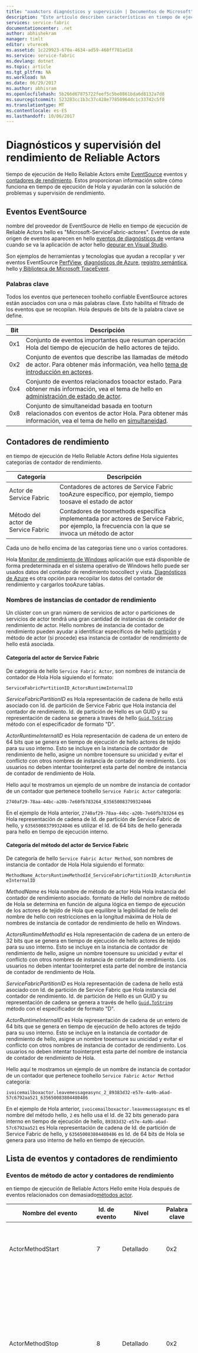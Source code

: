 ```yaml
---
title: "aaaActors diagnósticos y supervisión | Documentos de Microsoft"
description: "Este artículo describen características en tiempo de ejecución de servicio Fabric Reliable Actors hello, incluye eventos de Hola y emitidos por el los contadores de rendimiento de supervisión de rendimiento y diagnóstico de Hola."
services: service-fabric
documentationcenter: .net
author: abhishekram
manager: timlt
editor: vturecek
ms.assetid: 1c229923-670a-4634-ad59-468ff781ad18
ms.service: service-fabric
ms.devlang: dotnet
ms.topic: article
ms.tgt_pltfrm: NA
ms.workload: NA
ms.date: 06/29/2017
ms.author: abhisram
ms.openlocfilehash: 5b266d67875722feef5c5be8861bda6d8132a7d8
ms.sourcegitcommit: 523283cc1b3c37c428e77850964dc1c33742c5f0
ms.translationtype: MT
ms.contentlocale: es-ES
ms.lasthandoff: 10/06/2017
---
```

# <a name="diagnostics-and-performance-monitoring-for-reliable-actors"></a>Diagnósticos y supervisión del rendimiento de Reliable Actors
tiempo de ejecución de Hello Reliable Actors emite [EventSource](https://msdn.microsoft.com/library/system.diagnostics.tracing.eventsource.aspx) eventos y [contadores de rendimiento](https://msdn.microsoft.com/library/system.diagnostics.performancecounter.aspx). Estos proporcionan información sobre cómo funciona en tiempo de ejecución de Hola y ayudarán con la solución de problemas y supervisión de rendimiento.

## <a name="eventsource-events"></a>Eventos EventSource
nombre del proveedor de EventSource de Hello en tiempo de ejecución de Reliable Actors hello es "Microsoft-ServiceFabric-actores". Eventos de este origen de eventos aparecen en hello [eventos de diagnósticos de](service-fabric-diagnostics-how-to-monitor-and-diagnose-services-locally.md#view-service-fabric-system-events-in-visual-studio) ventana cuando se va la aplicación de actor hello [depurar en Visual Studio](service-fabric-debugging-your-application.md).

Son ejemplos de herramientas y tecnologías que ayudan a recopilar y ver eventos EventSource [PerfView](http://www.microsoft.com/download/details.aspx?id=28567), [diagnósticos de Azure](../cloud-services/cloud-services-dotnet-diagnostics.md), [registro semántica](https://msdn.microsoft.com/library/dn774980.aspx), hello y[ Biblioteca de Microsoft TraceEvent](http://www.nuget.org/packages/Microsoft.Diagnostics.Tracing.TraceEvent).

### <a name="keywords"></a>Palabras clave
Todos los eventos que pertenecen toohello confiable EventSource actores están asociados con una o más palabras clave. Esto habilita el filtrado de los eventos que se recopilan. Hola después de bits de la palabra clave se define.

| Bit | Descripción |
| --- | --- |
| 0x1 |Conjunto de eventos importantes que resuman operación Hola del tiempo de ejecución de hello actores de tejido. |
| 0x2 |Conjunto de eventos que describe las llamadas de método de actor. Para obtener más información, vea hello [tema de introducción en actores](service-fabric-reliable-actors-introduction.md). |
| 0x4 |Conjunto de eventos relacionados tooactor estado. Para obtener más información, vea el tema de hello en [administración de estado de actor](service-fabric-reliable-actors-state-management.md). |
| 0x8 |Conjunto de simultaneidad basada en tooturn relacionados con eventos de actor Hola. Para obtener más información, vea el tema de hello en [simultaneidad](service-fabric-reliable-actors-introduction.md#concurrency). |

## <a name="performance-counters"></a>Contadores de rendimiento
en tiempo de ejecución de Hello Reliable Actors define Hola siguientes categorías de contador de rendimiento.

| Categoría | Descripción |
| --- | --- |
| Actor de Service Fabric |Contadores de actores de Service Fabric tooAzure específico, por ejemplo, tiempo toosave el estado de actor |
| Método del actor de Service Fabric |Contadores de toomethods específica implementada por actores de Service Fabric, por ejemplo, la frecuencia con la que se invoca un método de actor |

Cada uno de hello encima de las categorías tiene uno o varios contadores.

Hola [Monitor de rendimiento de Windows](https://technet.microsoft.com/library/cc749249.aspx) aplicación que está disponible de forma predeterminada en el sistema operativo de Windows hello puede ser usados datos del contador de rendimiento toocollect y vista. [Diagnósticos de Azure](../cloud-services/cloud-services-dotnet-diagnostics.md) es otra opción para recopilar los datos del contador de rendimiento y cargarlos tooAzure tablas.

### <a name="performance-counter-instance-names"></a>Nombres de instancias de contador de rendimiento
Un clúster con un gran número de servicios de actor o particiones de servicios de actor tendrá una gran cantidad de instancias de contador de rendimiento de actor. Hello nombres de instancia de contador de rendimiento pueden ayudar a identificar específicos de hello [partición](service-fabric-reliable-actors-platform.md#service-fabric-partition-concepts-for-actors) y método de actor (si procede) esa instancia de contador de rendimiento de hello está asociada.

#### <a name="service-fabric-actor-category"></a>Categoría del actor de Service Fabric
De categoría de hello `Service Fabric Actor`, son nombres de instancia de contador de Hola Hola siguiendo el formato:

`ServiceFabricPartitionID_ActorsRuntimeInternalID`

*ServiceFabricPartitionID* es Hola representación de cadena de hello está asociado con Id. de partición de Service Fabric que Hola instancia del contador de rendimiento. Id. de partición de Hello es un GUID y su representación de cadena se genera a través de hello [ `Guid.ToString` ](https://msdn.microsoft.com/library/97af8hh4.aspx) método con el especificador de formato "D".

*ActorRuntimeInternalID* es Hola representación de cadena de un entero de 64 bits que se genera en tiempo de ejecución de hello actores de tejido para su uso interno. Esto se incluye en la instancia de contador de rendimiento de hello, asigne un nombre tooensure su unicidad y evitar el conflicto con otros nombres de instancia de contador de rendimiento. Los usuarios no deben intentar toointerpret esta parte del nombre de instancia de contador de rendimiento de Hola.

Hello aquí te mostramos un ejemplo de un nombre de instancia de contador de un contador que pertenece toohello `Service Fabric Actor` categoría:

`2740af29-78aa-44bc-a20b-7e60fb783264_635650083799324046`

En el ejemplo de Hola anterior, `2740af29-78aa-44bc-a20b-7e60fb783264` es Hola representación de cadena de Id. de partición de Service Fabric de hello, y `635650083799324046` es utilizar el Id. de 64 bits de hello generada para hello en tiempo de ejecución interno.

#### <a name="service-fabric-actor-method-category"></a>Categoría del método del actor de Service Fabric
De categoría de hello `Service Fabric Actor Method`, son nombres de instancia de contador de Hola Hola siguiendo el formato:

`MethodName_ActorsRuntimeMethodId_ServiceFabricPartitionID_ActorsRuntimeInternalID`

*MethodName* es Hola nombre de método de actor Hola Hola instancia del contador de rendimiento asociado. formato de Hello del nombre de método de Hola se determina en función de alguna lógica en tiempo de ejecución de los actores de tejido de Hola que equilibre la legibilidad de hello del nombre de hello con restricciones en la longitud máxima de Hola de nombres de instancia de contador de rendimiento de hello en Windows.

*ActorsRuntimeMethodId* es Hola representación de cadena de un entero de 32 bits que se genera en tiempo de ejecución de hello actores de tejido para su uso interno. Esto se incluye en la instancia de contador de rendimiento de hello, asigne un nombre tooensure su unicidad y evitar el conflicto con otros nombres de instancia de contador de rendimiento. Los usuarios no deben intentar toointerpret esta parte del nombre de instancia de contador de rendimiento de Hola.

*ServiceFabricPartitionID* es Hola representación de cadena de hello está asociado con Id. de partición de Service Fabric que Hola instancia del contador de rendimiento. Id. de partición de Hello es un GUID y su representación de cadena se genera a través de hello [ `Guid.ToString` ](https://msdn.microsoft.com/library/97af8hh4.aspx) método con el especificador de formato "D".

*ActorRuntimeInternalID* es Hola representación de cadena de un entero de 64 bits que se genera en tiempo de ejecución de hello actores de tejido para su uso interno. Esto se incluye en la instancia de contador de rendimiento de hello, asigne un nombre tooensure su unicidad y evitar el conflicto con otros nombres de instancia de contador de rendimiento. Los usuarios no deben intentar toointerpret esta parte del nombre de instancia de contador de rendimiento de Hola.

Hello aquí te mostramos un ejemplo de un nombre de instancia de contador de un contador que pertenece toohello `Service Fabric Actor Method` categoría:

`ivoicemailboxactor.leavemessageasync_2_89383d32-e57e-4a9b-a6ad-57c6792aa521_635650083804480486`

En el ejemplo de Hola anterior, `ivoicemailboxactor.leavemessageasync` es el nombre del método hello, `2` es hello usa el Id. de 32 bits generado para interno en tiempo de ejecución de hello, `89383d32-e57e-4a9b-a6ad-57c6792aa521` es Hola representación de cadena de Id. de partición de Service Fabric de hello, y `635650083804480486` es Id. de 64 bits de Hola se genera para uso interno de hello en tiempo de ejecución.

## <a name="list-of-events-and-performance-counters"></a>Lista de eventos y contadores de rendimiento
### <a name="actor-method-events-and-performance-counters"></a>Eventos de método de actor y contadores de rendimiento
en tiempo de ejecución de Reliable Actors Hello emite Hola después de eventos relacionados con demasiado[métodos actor](service-fabric-reliable-actors-introduction.md).

| Nombre del evento | Id. de evento | Nivel | Palabra clave | Descripción |
| --- | --- | --- | --- | --- |
| ActorMethodStart |7 |Detallado |0x2 |En tiempo de ejecución de actores es sobre tooinvoke un método de actor. |
| ActorMethodStop |8 |Detallado |0x2 |Un método de actor terminó de ejecutarse. Es decir, ha devuelto el método de hello en tiempo de ejecución llamada asincrónica toohello actor y tarea hello devuelto por el método de actor hello ha terminado. |
| ActorMethodThrewException |9 |Warning (Advertencia) |0x3 |Se inició una excepción durante la ejecución de Hola de un método de actor, ya sea durante el método de hello en tiempo de ejecución llamada asincrónica toohello actor o durante la ejecución de Hola de tarea hello devuelto por método de actor Hola. Este evento indica a algún tipo de error en el código de actor Hola precisa investigación. |

en tiempo de ejecución de Hello Reliable Actors publica Hola después de la ejecución de toohello relacionados de contadores de rendimiento de los métodos de actor.

| Nombre de la categoría | Nombre del contador | Descripción |
| --- | --- | --- |
| Método del actor de Service Fabric |Invocaciones/seg. |Número de veces que se invoca el método de servicio de actor hello por segundo |
| Método del actor de Service Fabric |Promedio de milisegundos por invocación |Método de servicio de tiempo que tarda tooexecute Hola actor en milisegundos |
| Método del actor de Service Fabric |Excepciones generadas/seg. |Número de veces que Hola método de servicio de actor inició una excepción por segundo |

### <a name="concurrency-events-and-performance-counters"></a>Contadores de rendimiento y eventos de simultaneidad
en tiempo de ejecución de Reliable Actors Hello emite Hola después de eventos relacionados con demasiado[simultaneidad](service-fabric-reliable-actors-introduction.md#concurrency).

| Nombre del evento | Id. de evento | Nivel | Palabra clave | Descripción |
| --- | --- | --- | --- | --- |
| ActorMethodCallsWaitingForLock |12 |Detallado |0x8 |Este evento se escribirá en el inicio de Hola de cada turno nuevo en un actor. Contiene Hola número de llamadas de actor que esperan tooacquire Hola el bloqueo por actor que exige la simultaneidad basada en Activar pendientes. |

en tiempo de ejecución de Hello Reliable Actors publica Hola después tooconcurrency relacionados de contadores de rendimiento.

| Nombre de la categoría | Nombre del contador | Descripción |
| --- | --- | --- |
| Actor de Service Fabric |Número de llamadas de actor en espera de un bloqueo de actor |Número de llamadas de actor espera tooacquire Hola el bloqueo por actor que exige la simultaneidad basada en Activar pendientes |
| Actor de Service Fabric |Tiempo de espera promedio de bloqueos en milisegundos |Tiempo tooacquire tomada (en milisegundos) Hola el bloqueo por actor que exige la simultaneidad basada en Active |
| Actor de Service Fabric |Duración promedia del bloqueo por actor en milisegundos |Tiempo (en milisegundos) para que Hola se mantiene el bloqueo por actor |

### <a name="actor-state-management-events-and-performance-counters"></a>Contadores de rendimiento y eventos de administración del estado de los actores
en tiempo de ejecución de Reliable Actors Hello emite Hola después de eventos relacionados con demasiado[administración de estado de actor](service-fabric-reliable-actors-state-management.md).

| Nombre del evento | Id. de evento | Nivel | Palabra clave | Descripción |
| --- | --- | --- | --- | --- |
| ActorSaveStateStart |10 |Detallado |0x4 |En tiempo de ejecución de actores es sobre el estado de actor toosave Hola. |
| ActorSaveStateStop |11 |Detallado |0x4 |En tiempo de ejecución de actores ha terminado de guardar el estado de actor Hola. |

en tiempo de ejecución de Hello Reliable Actors publica Hola después de la administración de Estados de tooactor relacionados de contadores de rendimiento.

| Nombre de la categoría | Nombre del contador | Descripción |
| --- | --- | --- |
| Actor de Service Fabric |Promedio de milisegundos por operación de almacenamiento del estado |Tiempo que tarda toosave el estado de actor en milisegundos |
| Actor de Service Fabric |Promedio de milisegundos por operación de carga de estado |Tiempo que tarda el estado de actor tooload en milisegundos |

### <a name="events-related-tooactor-replicas"></a>Eventos relacionados tooactor réplicas
en tiempo de ejecución de Reliable Actors Hello emite Hola después de eventos relacionados con demasiado[réplicas actor](service-fabric-reliable-actors-platform.md#service-fabric-partition-concepts-for-actors).

| Nombre del evento | Id. de evento | Nivel | Palabra clave | Descripción |
| --- | --- | --- | --- | --- |
| ReplicaChangeRoleToPrimary |1 |Informativo |0x1 |Réplica de actor cambia tooPrimary de rol. Esto implica que los actores de Hola para esta partición se creará dentro de esta réplica. |
| ReplicaChangeRoleFromPrimary |2 |Informativo |0x1 |Réplica de actor cambia toonon el rol principal. Esto implica que ya no se creará actores de Hola para esta partición dentro de esta réplica. Ninguna nueva solicitud se entregará tooactors ya creados en esta réplica. actores Hola se destruirá cuando se completen las solicitudes en curso. |

### <a name="actor-activation-and-deactivation-events-and-performance-counters"></a>Eventos de activación y desactivación de actores y contadores de rendimiento
en tiempo de ejecución de Reliable Actors Hello emite Hola después de eventos relacionados con demasiado[actor activación y desactivación](service-fabric-reliable-actors-lifecycle.md).

| Nombre del evento | Id. de evento | Nivel | Palabra clave | Descripción |
| --- | --- | --- | --- | --- |
| ActorActivated |5 |Informativo |0x1 |Se activó un actor. |
| ActorDeactivated |6 |Informativo |0x1 |Se desactivó un actor. |

en tiempo de ejecución de Hello Reliable Actors publica Hola siguiendo los contadores de rendimiento relacionados con tooactor activación y desactivación.

| Nombre de la categoría | Nombre del contador | Descripción |
| --- | --- | --- |
| Actor de Service Fabric |Promedio de milisegundos de OnActivateAsync |Tiempo consumido tooexecute el método OnActivateAsync en milisegundos |

### <a name="actor-request-processing-performance-counters"></a>Contadores de rendimiento del procesamiento de solicitudes de actor
Cuando un cliente invoca un método a través de un objeto de proxy de actor, se produce un mensaje de solicitud que se envían a través del servicio de actor de hello red toohello. servicio de Hello procesa el mensaje de solicitud de saludo y envía a un cliente de toohello de espera de respuesta. en tiempo de ejecución de Hello Reliable Actors publica Hola después de procesamiento de solicitudes de tooactor relacionados de contadores de rendimiento.

| Nombre de la categoría | Nombre del contador | Descripción |
| --- | --- | --- |
| Actor de Service Fabric |Número de solicitudes pendientes |Número de solicitudes que se procesan en el servicio de Hola |
| Actor de Service Fabric |Promedio de milisegundos por solicitud |Tiempo que demora (en milisegundos) Hola servicio tooprocess una solicitud |
| Actor de Service Fabric |Promedio de milisegundos para la deserialización de una solicitud |Mensaje de solicitud de actor de tiempo toodeserialize tomada (en milisegundos) cuando se recibe en el servicio de Hola |
| Actor de Service Fabric |Promedio de milisegundos para la deserialización de una respuesta |Mensaje de respuesta de tiempo tooserialize tomada (en milisegundos) Hola actor en servicio de hello antes de enviar respuesta hello toohello cliente |

## <a name="next-steps"></a>Pasos siguientes
* [Uso de Reliable Actors plataforma Service Fabric de Hola](service-fabric-reliable-actors-platform.md)
* [Documentación de referencia de la API de actor](https://msdn.microsoft.com/library/azure/dn971626.aspx)
* [Código de ejemplo](https://github.com/Azure/servicefabric-samples)
* [Proveedores de EventSource en PerfView](https://blogs.msdn.microsoft.com/vancem/2012/07/09/introduction-tutorial-logging-etw-events-in-c-system-diagnostics-tracing-eventsource/)
